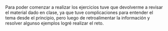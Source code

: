 Para poder comenzar a realizar los ejercicios tuve que devolverme a revisar el material dado en clase, ya que tuve complicaciones para entender el tema desde el principio, pero luego de retroalimentar la información y resolver algunso ejemplos logré realizar el reto.
